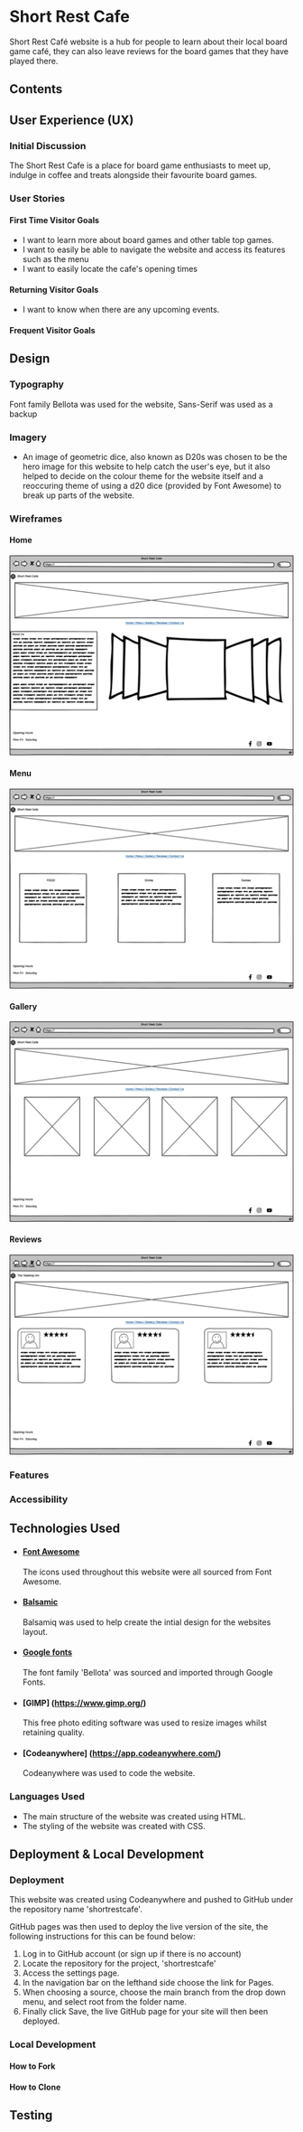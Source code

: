 # Short Rest Cafe

Short Rest Café website is a hub for people to learn about their local board game café, they can also leave reviews for the board games that they have played there.

## Contents

## User Experience (UX)

### Initial Discussion

The Short Rest Cafe is a place for board game enthusiasts to meet up, indulge in coffee and treats alongside their favourite board games.

### User Stories

#### First Time Visitor Goals

- I want to learn more about board games and other table top games.
- I want to easily be able to navigate the website and access its features such as the menu
- I want to easily locate the cafe's opening times

#### Returning Visitor Goals

- I want to know when there are any upcoming events.

#### Frequent Visitor Goals

## Design

### Typography

Font family Bellota was used for the website, Sans-Serif was used as a backup

### Imagery

- An image of geometric dice, also known as D20s was chosen to be the hero image for this website to help catch the user's eye, but it also helped to decide on the colour theme for the website itself and a reoccuring theme of using a d20 dice (provided by Font Awesome) to break up parts of the website. 

### Wireframes

#### Home

![Home image](./README-images/home.png)

#### Menu

![Home image](./README-images/menu.png)

#### Gallery

![Home image](./README-images/gallery.png)

#### Reviews

![Home image](./README-images/reviews.png)


### Features

### Accessibility

## Technologies Used

- #### [Font Awesome](https://fontawesome.com/)
  The icons used throughout this website were all sourced from Font Awesome.
  
- #### [Balsamic](https://balsamiq.com/wireframes/?gclid=Cj0KCQiA14WdBhD8ARIsANao07g6CkndNmxQPlHP92mM3VQBwb6lbQIg5FPinhmNFxWsAnM7BpA_PukaAldMEALw_wcB)
  Balsamiq was used to help create the intial design for the websites layout.
  
- #### [Google fonts](https://fonts.google.com/knowledge)
  The font family 'Bellota' was sourced and imported through Google Fonts.

- #### [GIMP] (https://www.gimp.org/)
  This free photo editing software was used to resize images whilst retaining quality.

- #### [Codeanywhere] (https://app.codeanywhere.com/)
  Codeanywhere was used to code the website.
  
  

### Languages Used

- The main structure of the website was created using HTML.
- The styling of the website was created with CSS.

## Deployment & Local Development

### Deployment

This website was created using Codeanywhere and pushed to GitHub under the repository name 'shortrestcafe'.

GitHub pages was then used to deploy the live version of the site, the following instructions for this can be found below:

1. Log in to GitHub account (or sign up if there is no account)
2. Locate the repository for the project, 'shortrestcafe'
3. Access the settings page.
4. In the navigation bar on the lefthand side choose the link for Pages.
5. When choosing a source, choose the main branch from the drop down menu, and select root from the folder name. 
6. Finally click Save, the live GitHub page for your site will then been deployed.

### Local Development

#### How to Fork

#### How to Clone

## Testing
